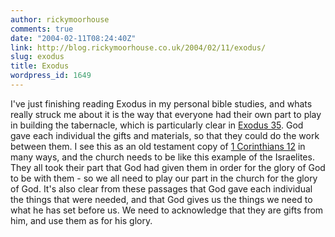 ```yaml
---
author: rickymoorhouse
comments: true
date: "2004-02-11T08:24:40Z"
link: http://blog.rickymoorhouse.co.uk/2004/02/11/exodus/
slug: exodus
title: Exodus
wordpress_id: 1649
---
```


I've just finishing reading Exodus in my personal bible studies, and whats really struck me about it is the way that everyone had their own part to play in building the tabernacle, which is particularly clear in [Exodus 35](http://bible.gospelcom.net/bible?passage=Exodus+35&version=NIV&language=english). God gave each individual the gifts and materials, so that they could do the work between them. I see this as an old testament copy of [1 Corinthians 12](http://bible.gospelcom.net/bible?passage=1+Corinthians+12&version=NIV&language=english) in many ways, and the church needs to be like this example of the Israelites. They all took their part that God had given them in order for the glory of God to be with them - so we all need to play our part in the church for the glory of God. It's also clear from these passages that God gave each individual the things that were needed, and that God gives us the things we need to what he has set before us. We need to acknowledge that they are gifts from him, and use them as for his glory.
